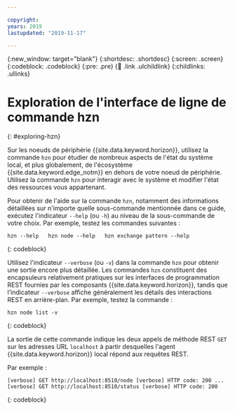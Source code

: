 ```yaml
---

copyright:
years: 2019
lastupdated: "2019-11-17"

---
```


{:new_window: target="blank"}
{:shortdesc: .shortdesc}
{:screen: .screen}
{:codeblock: .codeblock}
{:pre: .pre}
{:child: .link .ulchildlink}
{:childlinks: .ullinks}

# Exploration de l'interface de ligne de commande hzn
{: #exploring-hzn}

Sur les noeuds de périphérie {{site.data.keyword.horizon}}, utilisez la commande `hzn` pour étudier de nombreux aspects de l'état du système local, et plus globalement, de l'écosystème {{site.data.keyword.edge_notm}} en dehors de votre noeud de périphérie. Utilisez la commande `hzn` pour interagir avec le système et modifier l'état des ressources vous appartenant.

Pour obtenir de l'aide sur la commande `hzn`, notamment des informations détaillées sur n'importe quelle sous-commande mentionnée dans ce guide, exécutez l'indicateur `--help` (ou `-h`) au niveau de la sous-commande de votre choix. Par exemple, testez les commandes suivantes :

```
hzn --help   hzn node --help   hzn exchange pattern --help
```
{: codeblock}

Utilisez l'indicateur `--verbose` (ou `-v`) dans la commande `hzn` pour obtenir une sortie encore plus détaillée. Les commandes `hzn` constituent des encapsuleurs relativement pratiques sur les interfaces de programmation REST fournies par les composants {{site.data.keyword.horizon}}, tandis que l'indicateur `--verbose` affiche généralement les détails des interactions REST en arrière-plan. Par exemple, testez la commande :

```
hzn node list -v
```  
{: codeblock}

La sortie de cette commande indique les deux appels de méthode REST `GET` sur les adresses URL `localhost` à partir desquelles l'agent {{site.data.keyword.horizon}} local répond aux requêtes REST.

Par exemple :

```
[verbose] GET http://localhost:8510/node [verbose] HTTP code: 200 ...
[verbose] GET http://localhost:8510/status [verbose] HTTP code: 200
```  
{: codeblock}
